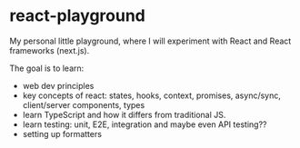 # react-playground

My personal little playground, where I will experiment with React and React frameworks (next.js).

The goal is to learn:
- web dev principles
- key concepts of react: states, hooks, context, promises, async/sync, client/server components, types
- learn TypeScript and how it differs from traditional JS.
- learn testing: unit, E2E, integration and maybe even API testing??
- setting up formatters